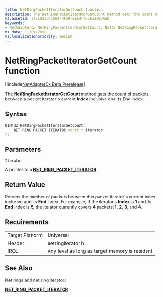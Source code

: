 ```yaml
---
title: NetRingPacketIteratorGetCount function
description: The NetRingPacketIteratorGetCount method gets the count of packets between a packet iterator's current Index inclusive and its End index.
ms.assetid: 7751D323-C654-4650-BE54-75561290DA5D
keywords:
- NetAdapterCx NetRingPacketIteratorGetCount, NetCx NetRingPacketIteratorGetCount
ms.date: 11/09/2018
ms.localizationpriority: medium
---
```


# NetRingPacketIteratorGetCount function

[!include[NetAdapterCx Beta Prerelease](../netcx-beta-prerelease.md)]

The **NetRingPacketIteratorGetCount** method gets the count of packets between a packet iterator's current **Index** inclusive and its **End** index.

## Syntax

```cpp
UINT32 NetRingPacketIteratorGetCount(
    NET_RING_PACKET_ITERATOR const * Iterator
);
```

## Parameters

`Iterator`

A pointer to a [**NET_RING_PACKET_ITERATOR**](net-ring-packet-iterator.md).

## Return Value

Returns the number of packets between this packet iterator's current index inclusive and its **End** index. For example, if the iterator's **Index** is **1** and its **End** index is **5**, the iterator currently covers **4** packets: **1**, **2**, **3**, and **4**.

## Requirements

|  |  |
| --- | --- |
| Target Platform | Universal |
| Header | netringiterator.h |
| IRQL | Any level as long as target memory is resident |

## See Also

[Net rings and net ring iterators](net-rings-and-net-ring-iterators.md)

[**NET_RING_PACKET_ITERATOR**](net-ring-packet-iterator.md)